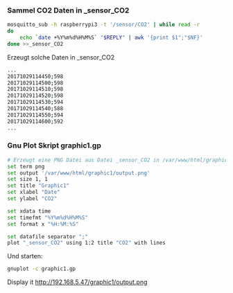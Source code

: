 ### Sammel CO2 Daten in _sensor_CO2
```bash
mosquitto_sub -h raspberrypi3 -t '/sensor/CO2' | while read -r
do
    echo `date +%Y%m%d%H%M%S` "$REPLY" | awk '{print $1";"$NF}'
done >>_sensor_CO2
```
Erzeugt solche Daten in _sensor_CO2
```bash
...
20171029114450;598
20171029114500;598
20171029114510;598
20171029114520;598
20171029114530;594
20171029114540;588
20171029114550;594
20171029114600;592
...
```

### Gnu Plot Skript graphic1.gp

```bash
# Erzeugt eine PNG Datei aus Datei _sensor_CO2 in /var/www/html/graphic1/output.png
set term png
set output '/var/www/html/graphic1/output.png'
set size 1, 1
set title "Graphic1"
set xlabel "Date"
set ylabel "CO2"

set xdata time
set timefmt "%Y%m%d%H%M%S"
set format x "%H:%M:%S"

set datafile separator ";"
plot "_sensor_CO2" using 1:2 title "CO2" with lines
```
Und starten:
```bash
gnuplot -c graphic1.gp
```
Display it http://192.168.5.47/graphic1/output.png
